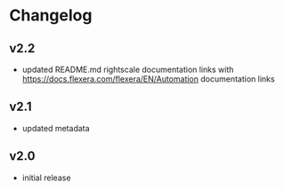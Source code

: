 # Changelog

## v2.2

- updated README.md rightscale documentation links with https://docs.flexera.com/flexera/EN/Automation documentation links

## v2.1

- updated metadata

## v2.0

- initial release
